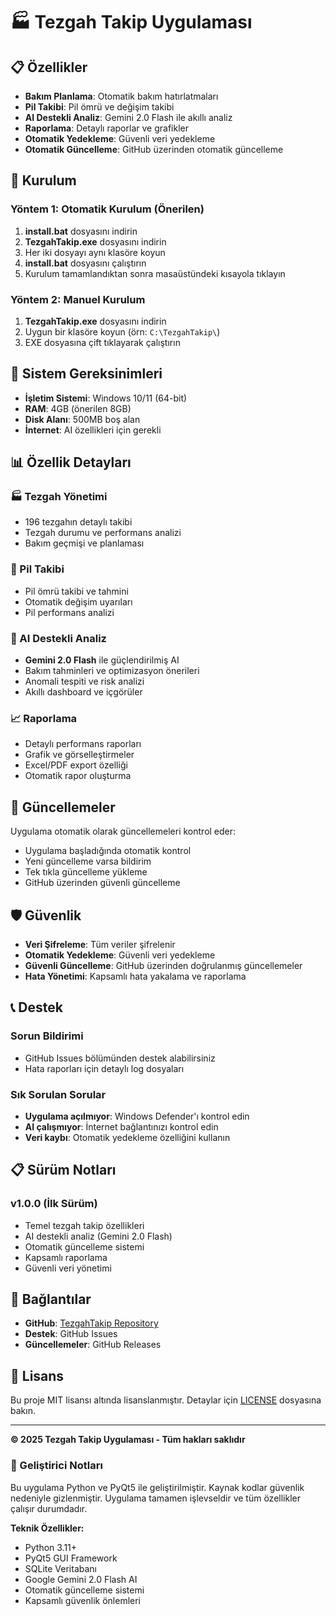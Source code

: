 # 🏭 Tezgah Takip Uygulaması

## 📋 Özellikler

- **Bakım Planlama**: Otomatik bakım hatırlatmaları  
- **Pil Takibi**: Pil ömrü ve değişim takibi
- **AI Destekli Analiz**: Gemini 2.0 Flash ile akıllı analiz
- **Raporlama**: Detaylı raporlar ve grafikler
- **Otomatik Yedekleme**: Güvenli veri yedekleme
- **Otomatik Güncelleme**: GitHub üzerinden otomatik güncelleme

## 🚀 Kurulum

### Yöntem 1: Otomatik Kurulum (Önerilen)
1. **install.bat** dosyasını indirin
2. **TezgahTakip.exe** dosyasını indirin
3. Her iki dosyayı aynı klasöre koyun
4. **install.bat** dosyasını çalıştırın
5. Kurulum tamamlandıktan sonra masaüstündeki kısayola tıklayın

### Yöntem 2: Manuel Kurulum
1. **TezgahTakip.exe** dosyasını indirin
2. Uygun bir klasöre koyun (örn: `C:\TezgahTakip\`)
3. EXE dosyasına çift tıklayarak çalıştırın

## 🔧 Sistem Gereksinimleri

- **İşletim Sistemi**: Windows 10/11 (64-bit)
- **RAM**: 4GB (önerilen 8GB)
- **Disk Alanı**: 500MB boş alan
- **İnternet**: AI özellikleri için gerekli

## 📊 Özellik Detayları

### 🏭 Tezgah Yönetimi
- 196 tezgahın detaylı takibi
- Tezgah durumu ve performans analizi
- Bakım geçmişi ve planlaması

### 🔋 Pil Takibi
- Pil ömrü takibi ve tahmini
- Otomatik değişim uyarıları
- Pil performans analizi

### 🧠 AI Destekli Analiz
- **Gemini 2.0 Flash** ile güçlendirilmiş AI
- Bakım tahminleri ve optimizasyon önerileri
- Anomali tespiti ve risk analizi
- Akıllı dashboard ve içgörüler

### 📈 Raporlama
- Detaylı performans raporları
- Grafik ve görselleştirmeler
- Excel/PDF export özelliği
- Otomatik rapor oluşturma

## 🔄 Güncellemeler

Uygulama otomatik olarak güncellemeleri kontrol eder:
- Uygulama başladığında otomatik kontrol
- Yeni güncelleme varsa bildirim
- Tek tıkla güncelleme yükleme
- GitHub üzerinden güvenli güncelleme

## 🛡️ Güvenlik

- **Veri Şifreleme**: Tüm veriler şifrelenir
- **Otomatik Yedekleme**: Güvenli veri yedekleme
- **Güvenli Güncelleme**: GitHub üzerinden doğrulanmış güncellemeler
- **Hata Yönetimi**: Kapsamlı hata yakalama ve raporlama

## 📞 Destek

### Sorun Bildirimi
- GitHub Issues bölümünden destek alabilirsiniz
- Hata raporları için detaylı log dosyaları

### Sık Sorulan Sorular
- **Uygulama açılmıyor**: Windows Defender'ı kontrol edin
- **AI çalışmıyor**: İnternet bağlantınızı kontrol edin
- **Veri kaybı**: Otomatik yedekleme özelliğini kullanın

## 📋 Sürüm Notları

### v1.0.0 (İlk Sürüm)
- Temel tezgah takip özellikleri
- AI destekli analiz (Gemini 2.0 Flash)
- Otomatik güncelleme sistemi
- Kapsamlı raporlama
- Güvenli veri yönetimi

## 🔗 Bağlantılar

- **GitHub**: [TezgahTakip Repository](https://github.com/PobloMert/TezgahTakip)
- **Destek**: GitHub Issues
- **Güncellemeler**: GitHub Releases

## 📄 Lisans

Bu proje MIT lisansı altında lisanslanmıştır. Detaylar için [LICENSE](LICENSE) dosyasına bakın.

---
**© 2025 Tezgah Takip Uygulaması - Tüm hakları saklıdır**

### 🎯 Geliştirici Notları

Bu uygulama Python ve PyQt5 ile geliştirilmiştir. Kaynak kodlar güvenlik nedeniyle gizlenmiştir. Uygulama tamamen işlevseldir ve tüm özellikler çalışır durumdadır.

**Teknik Özellikler:**
- Python 3.11+
- PyQt5 GUI Framework
- SQLite Veritabanı
- Google Gemini 2.0 Flash AI
- Otomatik güncelleme sistemi
- Kapsamlı güvenlik önlemleri


